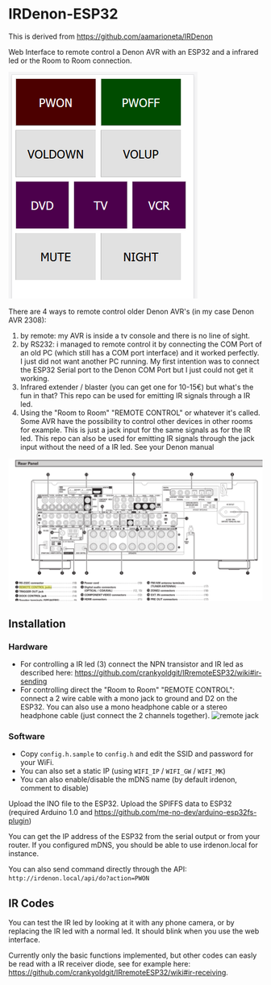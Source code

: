 # IRDenon-ESP32

This is derived from https://github.com/aamarioneta/IRDenon

Web Interface to remote control a Denon AVR with an ESP32 and a infrared led or the Room to Room connection.

![denon rear](images/web-interface.PNG)

There are 4 ways to remote control older Denon AVR's (in my case Denon AVR 2308):
1. by remote: my AVR is inside a tv console and there is no line of sight.
2. by RS232: i managed to remote control it by connecting the COM Port of an old PC (which still has a COM port interface) and it worked perfectly. I just did not want another PC running. My first intention was to connect the ESP32 Serial port to the Denon COM Port but I just could not get it working.
3. Infrared extender / blaster (you can get one for 10-15€) but what's the fun in that? This repo can be used for emitting IR signals through a IR led.
4. Using the "Room to Room" "REMOTE CONTROL" or whatever it's called. Some AVR have the possibility to control other devices in other rooms for example. This is just a jack input for the same signals as for the IR led. This repo can also be used for emitting IR signals through the jack input without the need of a IR led. See your Denon manual

![denon rear](images/denon-rear.PNG)

## Installation

### Hardware 

- For controlling a IR led (3) connect the NPN transistor and IR led as described here:
https://github.com/crankyoldgit/IRremoteESP32/wiki#ir-sending
- For controlling direct the "Room to Room" "REMOTE CONTROL": connect a 2 wire cable with a mono jack to ground and D2 on the ESP32. You can also use a mono headphone cable or a stereo headphone cable (just connect the 2 channels together).
![remote jack](images/IMG_20200223_090247_1.jpg)

### Software

- Copy `config.h.sample` to `config.h` and edit the SSID and password for your WiFi.
- You can also set a static IP (using `WIFI_IP` / `WIFI_GW` / `WIFI_MK`)
- You can also enable/disable the mDNS name (by default irdenon, comment to disable)

Upload the INO file to the ESP32.
Upload the SPIFFS data to ESP32 (required Arduino 1.0 and https://github.com/me-no-dev/arduino-esp32fs-plugin)

You can get the IP address of the ESP32 from the serial output or from your router. If you configured mDNS, you should be able to use irdenon.local for instance.

You can also send command directly through the API:
```http://irdenon.local/api/do?action=PWON```


## IR Codes

You can test the IR led by looking at it with any phone camera, or by replacing the IR led with a normal led. It should blink when you use the web interface.

Currently only the basic functions implemented, but other codes can easly be read with a IR receiver diode, see for example here: https://github.com/crankyoldgit/IRremoteESP32/wiki#ir-receiving.